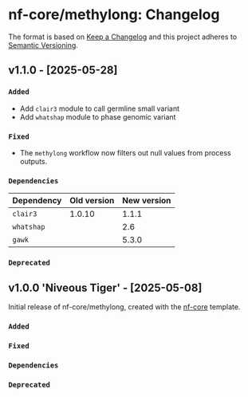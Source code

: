 # nf-core/methylong: Changelog

The format is based on [Keep a Changelog](https://keepachangelog.com/en/1.0.0/)
and this project adheres to [Semantic Versioning](https://semver.org/spec/v2.0.0.html).

## v1.1.0 - [2025-05-28]

### `Added`

- Add `clair3` module to call germline small variant
- Add `whatshap` module to phase genomic variant

### `Fixed`

- The `methylong` workflow now filters out null values from process outputs.

### `Dependencies`

| Dependency | Old version | New version |
| ---------- | ----------- | ----------- |
| `clair3`   | 1.0.10      | 1.1.1       |
| `whatshap` |             | 2.6         |
| `gawk`     |             | 5.3.0       |

### `Deprecated`

## v1.0.0 'Niveous Tiger' - [2025-05-08]

Initial release of nf-core/methylong, created with the [nf-core](https://nf-co.re/) template.

### `Added`

### `Fixed`

### `Dependencies`

### `Deprecated`
